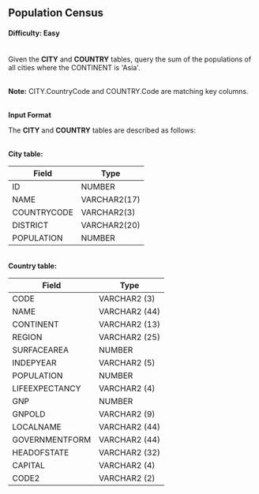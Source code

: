 ## Population Census

#### Difficulty: Easy

</br>Given the **CITY** and **COUNTRY** tables, query the sum of the populations of all cities where the CONTINENT is 'Asia'.

<br>**Note:** CITY.CountryCode and COUNTRY.Code are matching key columns.

<br>**Input Format**

The **CITY** and **COUNTRY** tables are described as follows:
<br><br>

**City table:**

| Field       | Type         |
| ----------- | ------------ |
| ID          | NUMBER       |
| NAME        | VARCHAR2(17) |
| COUNTRYCODE | VARCHAR2(3)  |
| DISTRICT    | VARCHAR2(20) |
| POPULATION  | NUMBER       |

<br>**Country table:**

| Field           | Type             |
|-----------------|------------------|
| CODE            | VARCHAR2 (3)      |
| NAME            | VARCHAR2 (44)     |
| CONTINENT       | VARCHAR2 (13)     |
| REGION          | VARCHAR2 (25)     |
| SURFACEAREA     | NUMBER            |
| INDEPYEAR       | VARCHAR2 (5)      |
| POPULATION      | NUMBER            |
| LIFEEXPECTANCY  | VARCHAR2 (4)      |
| GNP             | NUMBER            |
| GNPOLD          | VARCHAR2 (9)      |
| LOCALNAME       | VARCHAR2 (44)     |
| GOVERNMENTFORM  | VARCHAR2 (44)     |
| HEADOFSTATE     | VARCHAR2 (32)     |
| CAPITAL         | VARCHAR2 (4)      |
| CODE2           | VARCHAR2 (2)      |